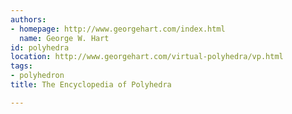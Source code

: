 ```yaml
---
authors:
- homepage: http://www.georgehart.com/index.html
  name: George W. Hart
id: polyhedra
location: http://www.georgehart.com/virtual-polyhedra/vp.html
tags:
- polyhedron
title: The Encyclopedia of Polyhedra

---
```


